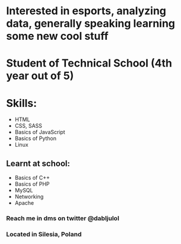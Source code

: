 # Interested in esports, analyzing data, generally speaking learning some new cool stuff
# Student of Technical School (4th year out of 5)

# Skills:
- HTML
- CSS, SASS
- Basics of JavaScript
- Basics of Python
- Linux
## Learnt at school:
- Basics of C++
- Basics of PHP
- MySQL
- Networking
- Apache

### Reach me in dms on twitter @dabljulol
### Located in Silesia, Poland
